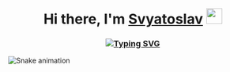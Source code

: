<h1 align="center">Hi there, I'm <a href="https://svyatoslavsvyatkin.ru/" target="_blank">Svyatoslav</a> 
<img src="https://github.com/blackcater/blackcater/raw/main/images/Hi.gif" height="32"/></h1>
<h3 align="center"><a href="https://git.io/typing-svg"><img src="https://readme-typing-svg.herokuapp.com?font=Fira+Code&pause=1000&width=435&lines=Computer+Science+student+at+Innopolis+University" alt="Typing SVG" /></a></h3>

![Snake animation](https://github.com/dmhd6219/dmhd6219/blob/output/github-contribution-grid-snake.svg)

<!--
**dmhd6219/dmhd6219** is a ✨ _special_ ✨ repository because its `README.md` (this file) appears on your GitHub profile.

Here are some ideas to get you started:

- 🔭 I’m currently working on ...
- 🌱 I’m currently learning ...
- 👯 I’m looking to collaborate on ...
- 🤔 I’m looking for help with ...
- 💬 Ask me about ...
- 📫 How to reach me: ...
- 😄 Pronouns: ...
- ⚡ Fun fact: ...
-->
